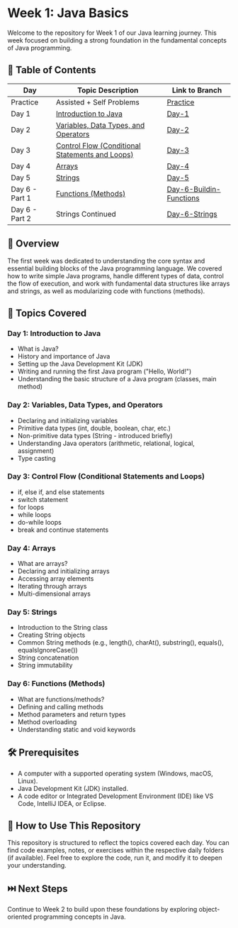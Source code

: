 # Week 1: Java Basics

Welcome to the repository for Week 1 of our Java learning journey. This week focused on
building a strong foundation in the fundamental concepts of Java programming.

## 📑 Table of Contents
| Day | Topic Description | Link to Branch |
|-----|--------------------|----------------|
| Practice | Assisted + Self Problems | [Practice](https://github.com/Sandhiya-1718/Week01-Core-Programming/tree/Practice) |
| Day 1 | [Introduction to Java](#day-1-introduction-to-java) | [Day-1](https://github.com/Sandhiya-1718/Week01-Core-Programming/tree/Day-1) |
| Day 2 | [Variables, Data Types, and Operators](#day-2-variables-data-types-and-operators) | [Day-2](https://github.com/Sandhiya-1718/Week01-Core-Programming/tree/Day-2) |
| Day 3 | [Control Flow (Conditional Statements and Loops)](#day-3-control-flow-conditional-statements-and-loops) | [Day-3](https://github.com/Sandhiya-1718/Week01-Core-Programming/tree/Day-3) |
| Day 4 | [Arrays](#day-4-arrays) | [Day-4](https://github.com/Sandhiya-1718/Week01-Core-Programming/tree/Day-4) |
| Day 5 | [Strings](#day-5-strings) | [Day-5](https://github.com/Sandhiya-1718/Week01-Core-Programming/tree/Day-5) |
| Day 6 - Part 1 | [Functions (Methods)](#day-6-functions-methods)| [Day-6-Buildin-Functions](https://github.com/Sandhiya-1718/Week01-Core-Programming/tree/Day-6-Buildin-Functions) |
| Day 6 - Part 2 | Strings Continued | [Day-6-Strings](https://github.com/Sandhiya-1718/Week01-Core-Programming/tree/Day-6-Strings) |

## 🧠 Overview
The first week was dedicated to understanding the core syntax and essential building blocks of
the Java programming language. We covered how to write simple Java programs, handle
different types of data, control the flow of execution, and work with fundamental data structures
like arrays and strings, as well as modularizing code with functions (methods).

## 📘 Topics Covered

### Day 1: Introduction to Java
- What is Java?
- History and importance of Java
- Setting up the Java Development Kit (JDK)
- Writing and running the first Java program ("Hello, World!")
- Understanding the basic structure of a Java program (classes, main method)

### Day 2: Variables, Data Types, and Operators
- Declaring and initializing variables
- Primitive data types (int, double, boolean, char, etc.)
- Non-primitive data types (String - introduced briefly)
- Understanding Java operators (arithmetic, relational, logical, assignment)
- Type casting

### Day 3: Control Flow (Conditional Statements and Loops)
- if, else if, and else statements
- switch statement
- for loops
- while loops
- do-while loops
- break and continue statements

### Day 4: Arrays
- What are arrays?
- Declaring and initializing arrays
- Accessing array elements
- Iterating through arrays
- Multi-dimensional arrays

### Day 5: Strings
- Introduction to the String class
- Creating String objects
- Common String methods (e.g., length(), charAt(), substring(), equals(), equalsIgnoreCase())
- String concatenation
- String immutability

### Day 6: Functions (Methods)
- What are functions/methods?
- Defining and calling methods
- Method parameters and return types
- Method overloading
- Understanding static and void keywords

## 🛠️ Prerequisites
- A computer with a supported operating system (Windows, macOS, Linux).
- Java Development Kit (JDK) installed.
- A code editor or Integrated Development Environment (IDE) like VS Code, IntelliJ IDEA, or Eclipse.

## 📂 How to Use This Repository
This repository is structured to reflect the topics covered each day. You can find code examples,
notes, or exercises within the respective daily folders (if available). Feel free to explore the
code, run it, and modify it to deepen your understanding.

## ⏭️ Next Steps
Continue to Week 2 to build upon these foundations by exploring object-oriented programming concepts in Java.
